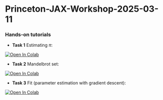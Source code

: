 # Princeton-JAX-Workshop-2025-03-11

### Hands-on tutorials

- **Task 1** Estimating $\pi$: 
<a target="_blank" href="https://colab.research.google.com/github/pfackeldey/Princeton-JAX-Workshop-2025-03-11/blob/main/EstimatingPI.ipynb">
  <img src="https://colab.research.google.com/assets/colab-badge.svg" alt="Open In Colab"/>
</a>

- **Task 2** Mandelbrot set:
<a target="_blank" href="https://colab.research.google.com/github/pfackeldey/Princeton-JAX-Workshop-2025-03-11/blob/main/Mandelbrot.ipynb">
  <img src="https://colab.research.google.com/assets/colab-badge.svg" alt="Open In Colab"/>
</a>

 - **Task 3** Fit (parameter estimation with gradient descent): 
<a target="_blank" href="https://colab.research.google.com/github/pfackeldey/Princeton-JAX-Workshop-2025-03-11/blob/main/Fit.ipynb">
  <img src="https://colab.research.google.com/assets/colab-badge.svg" alt="Open In Colab"/>
</a>
